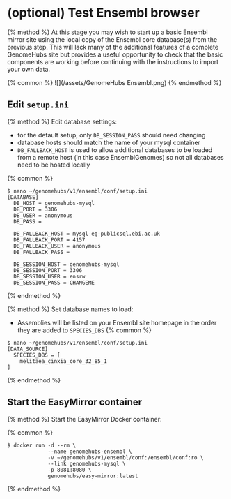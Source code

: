 # (optional) Test Ensembl browser

{% method %}
At this stage you may wish to start up a basic Ensembl mirror site using the local copy of the Ensembl core database(s) from the previous step. This will lack many of the additional features of a complete GenomeHubs site but provides a useful opportunity to check that the basic components are working before continuing with the instructions to import your own data.

{% common %}
![](/assets/GenomeHubs Ensembl.png)
{% endmethod %}


## Edit `setup.ini`

{% method %}
Edit database settings:
* for the default setup, only `DB_SESSION_PASS` should need changing
* database hosts should match the name of your mysql container
* `DB_FALLBACK_HOST` is used to allow additional databases to be loaded from a remote host (in this case EnsemblGenomes) so not all databases need to be hosted locally

{% common %}
```
$ nano ~/genomehubs/v1/ensembl/conf/setup.ini
[DATABASE]
  DB_HOST = genomehubs-mysql
  DB_PORT = 3306
  DB_USER = anonymous
  DB_PASS =

  DB_FALLBACK_HOST = mysql-eg-publicsql.ebi.ac.uk
  DB_FALLBACK_PORT = 4157
  DB_FALLBACK_USER = anonymous
  DB_FALLBACK_PASS =

  DB_SESSION_HOST = genomehubs-mysql
  DB_SESSION_PORT = 3306
  DB_SESSION_USER = ensrw
  DB_SESSION_PASS = CHANGEME

```

{% endmethod %}


{% method %}
Set database names to load:
* Assemblies will be listed on your Ensembl site homepage in the order they are added to `SPECIES_DBS`
{% common %}
```
$ nano ~/genomehubs/v1/ensembl/conf/setup.ini
[DATA_SOURCE]
  SPECIES_DBS = [ 
    melitaea_cinxia_core_32_85_1
]
```

{% endmethod %}



## Start the EasyMirror container

{% method %}
Start the EasyMirror Docker container:

{% common %}
```
$ docker run -d --rm \
             --name genomehubs-ensembl \
             -v ~/genomehubs/v1/ensembl/conf:/ensembl/conf:ro \
             --link genomehubs-mysql \
             -p 8081:8080 \
             genomehubs/easy-mirror:latest
```

{% endmethod %}


